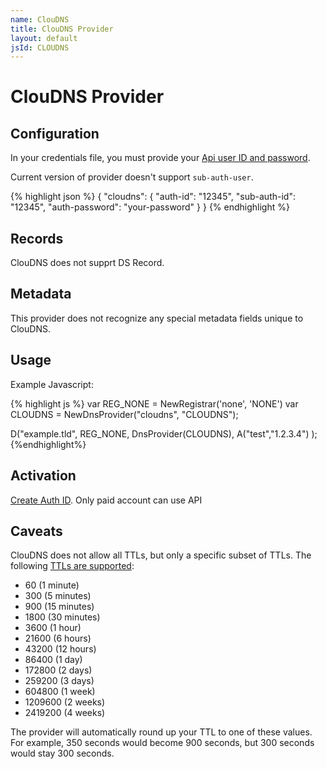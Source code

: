 ```yaml
---
name: ClouDNS
title: ClouDNS Provider
layout: default
jsId: CLOUDNS
---
```

# ClouDNS Provider

## Configuration
In your credentials file, you must provide your [Api user ID and password](https://asia.cloudns.net/wiki/article/42/). 

Current version of provider doesn't support `sub-auth-user`. 

{% highlight json %}
{
  "cloudns": {
    "auth-id": "12345",
    "sub-auth-id": "12345",
    "auth-password": "your-password"
  }
}
{% endhighlight %}

## Records

ClouDNS does not supprt DS Record. 

## Metadata
This provider does not recognize any special metadata fields unique to ClouDNS.

## Usage
Example Javascript:

{% highlight js %}
var REG_NONE = NewRegistrar('none', 'NONE')
var CLOUDNS = NewDnsProvider("cloudns", "CLOUDNS");

D("example.tld", REG_NONE, DnsProvider(CLOUDNS),
    A("test","1.2.3.4")
);
{%endhighlight%}

## Activation
[Create Auth ID](https://asia.cloudns.net/api-settings/).  Only paid account can use API

## Caveats
ClouDNS does not allow all TTLs, but only a specific subset of TTLs. The following [TTLs are supported](https://asia.cloudns.net/wiki/article/188/):
- 60  (1 minute)
- 300 (5 minutes)
- 900 (15 minutes)
- 1800 (30 minutes)
- 3600 (1 hour)
- 21600 (6 hours)
- 43200 (12 hours)
- 86400 (1 day)
- 172800 (2 days)
- 259200 (3 days)
- 604800 (1 week)
- 1209600 (2 weeks)
- 2419200 (4 weeks)

The provider will automatically round up your TTL to one of these values. For example, 350 seconds would become 900
seconds, but 300 seconds would stay 300 seconds. 
